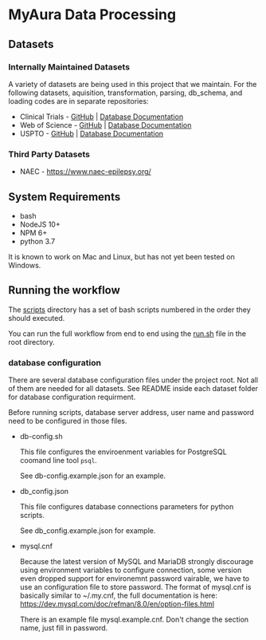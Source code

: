 # MyAura Data Processing

## Datasets

### Internally Maintained Datasets

A variety of datasets are being used in this project that we maintain.
For the following datasets, aquisition, transformation, parsing, db_schema, and
loading codes are in separate repositories:

* Clinical Trials - [GitHub](https://github.com/cns-iu/clinical_trials) | [Database Documentation](https://demo.cns.iu.edu/dbdocs/clinical-trials/)
* Web of Science - [GitHub](https://github.com/cns-iu/wos_2017) | [Database Documentation](https://demo.cns.iu.edu/dbdocs/wos/)
* USPTO - [GitHub](https://github.com/cns-iu/uspto) | [Database Documentation](http://demo.cns.iu.edu/dbdocs/uspto/)

### Third Party Datasets

* NAEC - <https://www.naec-epilepsy.org/>

## System Requirements

* bash
* NodeJS 10+
* NPM 6+
* python 3.7

It is known to work on Mac and Linux, but has not yet been tested on Windows.

## Running the workflow

The [scripts](scripts) directory has a set of bash scripts numbered in the order they should executed.

You can run the full workflow from end to end using the [run.sh](run.sh) file in the root directory.

### database configuration

There are several database configuration files under the project root. Not all of them are needed for all datasets. See README inside each dataset folder for database configuration requirment. 

Before running scripts, database server address, user name and password need to be configured in those files. 

- db-config.sh

  This file configures the enviroenment variables for PostgreSQL coomand line tool `psql`. 
  
  See db-config.example.json for an example. 
  
- db_config.json

  This file configures database connections parameters for python scripts. 
  
  See db_config.example.json for example. 
  
- mysql.cnf

  Because the latest version of MySQL and MariaDB strongly discourage using environment variables to configure connection, some version even dropped support for environemnt password vairable, we have to use an configuration file to store password. 
  The format of mysql.cnf is basically similar to ~/.my.cnf, the full documentation is here: https://dev.mysql.com/doc/refman/8.0/en/option-files.html
  
  There is an example file mysql.example.cnf. Don't change the section name, just fill in password. 
